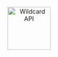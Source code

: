 <p align="center">
  <a href="/../../#readme">
    <img src="https://github.com/brillout/wildcard-api/raw/master/docs/images/logo?sanitize=true" height=100 alt="Wildcard API"/>
  </a>
</p>
